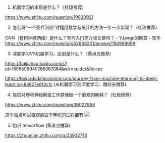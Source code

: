 1. 机器学习的本质是什么？（杜琼推荐）

https://www.zhihu.com/question/19830921

2. 怎么将“一个图片识别”过程用数学与统计的方法一步一步实现？（杜琼推荐）

CNN（卷积神经网络）是什么？有何入门简介或文章吗？ - YJango的回答 - 知乎
https://www.zhihu.com/question/52668301/answer/194998098

3. 深度学习VS机器学习，区别是什么？（黄湫尧推荐）

https://baijiahao.baidu.com/s?id=1595509949786067084&wfr=spider&for=pc

https://towardsdatascience.com/journey-from-machine-learning-to-deep-learning-8a807e8f3c1c (从机器学习到深度学习，魏晓东推荐)

4. 能否对卷积神经网络工作原理做一个直观的解释？（杜琼推荐）

https://www.zhihu.com/question/39022858


[这个站点可以直观感受下卷积的过程细节](http://scs.ryerson.ca/~aharley/vis/conv/)
![](&&&SFLOCALFILEPATH&&&WeChatWorkScreenshot_01d20369-3959-474b-8266-0e73ef592492.png)


5. 初识 tensorflow (黄湫尧推荐)

https://zhuanlan.zhihu.com/p/23932714

